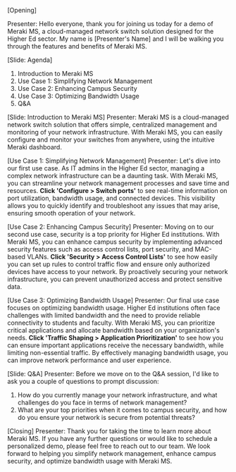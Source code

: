 [Opening]

Presenter: Hello everyone, thank you for joining us today for a demo of Meraki MS, a cloud-managed network switch solution designed for the Higher Ed sector. My name is [Presenter's Name] and I will be walking you through the features and benefits of Meraki MS.

[Slide: Agenda]
1. Introduction to Meraki MS
2. Use Case 1: Simplifying Network Management
3. Use Case 2: Enhancing Campus Security
4. Use Case 3: Optimizing Bandwidth Usage
5. Q&A

[Slide: Introduction to Meraki MS]
Presenter: Meraki MS is a cloud-managed network switch solution that offers simple, centralized management and monitoring of your network infrastructure. With Meraki MS, you can easily configure and monitor your switches from anywhere, using the intuitive Meraki dashboard.

[Use Case 1: Simplifying Network Management]
Presenter: Let's dive into our first use case. As IT admins in the Higher Ed sector, managing a complex network infrastructure can be a daunting task. With Meraki MS, you can streamline your network management processes and save time and resources. **Click 'Configure > Switch ports'** to see real-time information on port utilization, bandwidth usage, and connected devices. This visibility allows you to quickly identify and troubleshoot any issues that may arise, ensuring smooth operation of your network.

[Use Case 2: Enhancing Campus Security]
Presenter: Moving on to our second use case, security is a top priority for Higher Ed institutions. With Meraki MS, you can enhance campus security by implementing advanced security features such as access control lists, port security, and MAC-based VLANs. **Click 'Security > Access Control Lists'** to see how easily you can set up rules to control traffic flow and ensure only authorized devices have access to your network. By proactively securing your network infrastructure, you can prevent unauthorized access and protect sensitive data.

[Use Case 3: Optimizing Bandwidth Usage]
Presenter: Our final use case focuses on optimizing bandwidth usage. Higher Ed institutions often face challenges with limited bandwidth and the need to provide reliable connectivity to students and faculty. With Meraki MS, you can prioritize critical applications and allocate bandwidth based on your organization's needs. **Click 'Traffic Shaping > Application Prioritization'** to see how you can ensure important applications receive the necessary bandwidth, while limiting non-essential traffic. By effectively managing bandwidth usage, you can improve network performance and user experience.

[Slide: Q&A]
Presenter: Before we move on to the Q&A session, I'd like to ask you a couple of questions to prompt discussion:
1. How do you currently manage your network infrastructure, and what challenges do you face in terms of network management?
2. What are your top priorities when it comes to campus security, and how do you ensure your network is secure from potential threats?

[Closing]
Presenter: Thank you for taking the time to learn more about Meraki MS. If you have any further questions or would like to schedule a personalized demo, please feel free to reach out to our team. We look forward to helping you simplify network management, enhance campus security, and optimize bandwidth usage with Meraki MS.